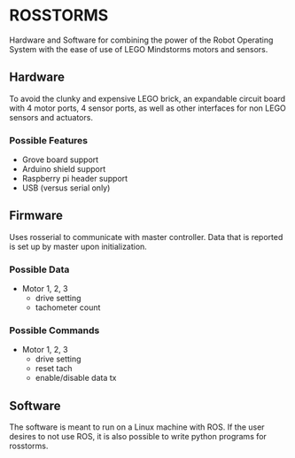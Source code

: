 # ROSSTORMS
Hardware and Software for combining the power of the Robot Operating System with the ease of use of LEGO Mindstorms motors and sensors.

## Hardware
To avoid the clunky and expensive LEGO brick, an expandable circuit board with 4 motor ports, 4 sensor ports, as well as other interfaces for non LEGO sensors and actuators. 

### Possible Features
* Grove board support
* Arduino shield support
* Raspberry pi header support
* USB (versus serial only)

## Firmware
Uses rosserial to communicate with master controller. Data that is reported is set up by master upon initialization.

### Possible Data
* Motor 1, 2, 3 
  * drive setting
  * tachometer count
  
### Possible Commands
* Motor 1, 2, 3
  * drive setting
  * reset tach
  * enable/disable data tx

## Software
The software is meant to run on a Linux machine with ROS. If the user desires to not use ROS, it is also possible to write python programs for rosstorms.


